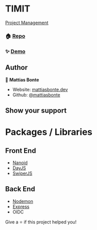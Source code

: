 # TIMIT

[Project Management](https://www.notion.so/TIMIT-df745eda86d04297bc4b0ddee3cccf46)

### 🏠 [Repo](https://github.com/mattiasbonte/timit)

### ✨ [Demo](https://mattiasbonte.dev)

## Author

👤 **Mattias Bonte**

- Website: [mattiasbonte.dev](https://mattiasbonte.dev)
- Github: [@mattiasbonte](https://github.com/mattiasbonte)

## Show your support

# Packages / Libraries

## Front End

- [Nanoid](https://www.npmjs.com/package/nanoid)
- [DayJS](https://www.npmjs.com/package/dayjs)
- [SwiperJS](https://swiperjs.com/vue)

## Back End

- [Nodemon](https://www.npmjs.com/package/nodemon)
- [Express](https://www.npmjs.com/package/express)
- OIDC

Give a ⭐️ if this project helped you!
